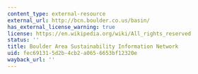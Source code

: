 ```yaml
---
content_type: external-resource
external_url: http://bcn.boulder.co.us/basin/
has_external_license_warning: true
license: https://en.wikipedia.org/wiki/All_rights_reserved
status: ''
title: Boulder Area Sustainability Information Network
uid: fec69131-5d2b-4cb2-a065-6653bf12320e
wayback_url: ''
---
```

